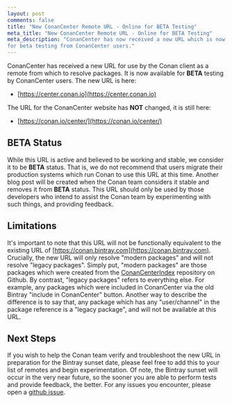 ```yaml
---
layout: post 
comments: false 
title: "New ConanCenter Remote URL - Online for BETA Testing" 
meta_title: "New ConanCenter Remote URL - Online for BETA Testing"
meta_description: "ConanCenter has now received a new URL which is now available
for beta testing from ConanCenter users."
---
```


ConanCenter has received a new URL for use by the Conan client as a remote from
which to resolve packages. It is now available for **BETA** testing by
ConanCenter users. The new URL is here:

* [https://center.conan.io](https://center.conan.io)

The URL for the ConanCenter website has **NOT** changed, it is still here:

* [https://conan.io/center/](https://conan.io/center/)

## BETA Status

While this URL is active and believed to be working and stable, we consider it
to be **BETA** status. That is, we do not recommend that users migrate their
production systems which run Conan to use this URL at this time. Another blog
post will be created when the Conan team considers it stable and removes it from
**BETA** status. This URL should only be used by those developers who intend to
assist the Conan team by experimenting with such things, and providing feedback.

## Limitations

It's important to note that this URL will not be functionally equivalent to the
existing URL of [https://conan.bintray.com](https://conan.bintray.com).
Crucially, the new URL will only resolve "modern packages" and will not resolve
"legacy packages". Simply put, "modern packages" are those packages which were
created from the
[ConanCenterIndex](https://github.com/conan-io/conan-center-index) repository on
Github. By contrast, "legacy packages" refers to everything else. For example,
any packages which were included in ConanCenter via the old Bintray "include in
ConanCenter" button. Another way to describe the difference is to say that, any
package which has any "user/channel" in the package reference is a "legacy
package", and will not be available at this URL.

## Next Steps

If you wish to help the Conan team verify and troubleshoot the new URL in
preparation for the Bintray sunset date, please feel free to add this to your
list of remotes and begin experimentation. Of note, the Bintray sunset will
occur in the very near future, so the sooner you are able to perform tests and
provide feedback, the better. For any issues you encounter, please open a
[github issue](https://github.com/conan-io/conan/issues).
